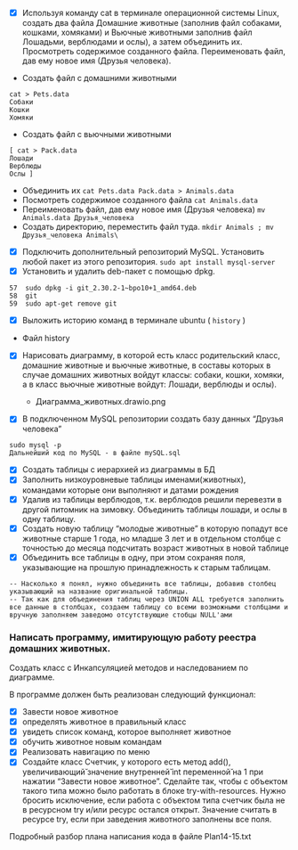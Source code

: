 - [x] Используя команду cat в терминале операционной системы Linux, создать два файла Домашние животные (заполнив файл собаками, кошками, хомяками) и Вьючные животными заполнив файл Лошадьми, верблюдами и ослы), а затем объединить их.
Просмотреть содержимое созданного файла. Переименовать файл, дав ему новое имя (Друзья человека).
- Создать файл с домашними животными
```
cat > Pets.data
Собаки
Кошки
Хомяки
```
- Создать файл с вьючными животными
```
[ cat > Pack.data
Лошади
Верблюды
Ослы ]
``` 
- Объединить их
  ` cat Pets.data Pack.data > Animals.data `
- Посмотреть содержимое созданного файла
` cat Animals.data `
- Переименовать файл, дав ему новое имя (Друзья человека)
` mv Animals.data Друзья_человека `
- Создать директорию, переместить файл туда.
` mkdir Animals ; mv Друзья_человека Animals\ `
- [x] Подключить дополнительный репозиторий MySQL. Установить любой пакет
из этого репозитория.
` sudo apt install mysql-server `
- [x] Установить и удалить deb-пакет с помощью dpkg.
```
57  sudo dpkg -i git_2.30.2-1~bpo10+1_amd64.deb 
58  git
59  sudo apt-get remove git
```
- [x] Выложить историю команд в терминале ubuntu ( `history` )
- Файл history 

- [x] Нарисовать диаграмму, в которой есть класс родительский класс, домашние
животные и вьючные животные, в составы которых в случае домашних
животных войдут классы: собаки, кошки, хомяки, а в класс вьючные животные
войдут: Лошади, верблюды и ослы).
  - Диаграмма_животных.drawio.png

- [x] В подключенном MySQL репозитории создать базу данных “Друзья
человека”
```
sudo mysql -p
Дальнейший код по MySQL - в файле mySQL.sql
```
- [x] Создать таблицы с иерархией из диаграммы в БД
- [x] Заполнить низкоуровневые таблицы именами(животных), командами которые они выполняют и датами рождения
- [x] Удалив из таблицы верблюдов, т.к. верблюдов решили перевезти в другой питомник на зимовку. Объединить таблицы лошади, и ослы в одну таблицу.
- [x] Создать новую таблицу “молодые животные” в которую попадут все животные старше 1 года, но младше 3 лет и в отдельном столбце с точностью до месяца подсчитать возраст животных в новой таблице
- [x] Объединить все таблицы в одну, при этом сохраняя поля, указывающие на прошлую принадлежность к старым таблицам.
```
-- Насколько я понял, нужно объединить все таблицы, добавив столбец указывающий на название оригинальной таблицы.
-- Так как для объединения таблиц через UNION ALL требуется заполнить все данные в столбцах, создаем таблицу со всеми возможными столбцами и вручную заполняем заведомо отсутствующие стобцы NULL'ами
```
### Написать программу, имитирующую работу реестра домашних животных.
Создать класс с Инкапсуляцией методов и наследованием по диаграмме.

В программе должен быть реализован следующий функционал:
- [x] Завести новое животное
- [x] определять животное в правильный класс
- [x] увидеть список команд, которое выполняет животное
- [x] обучить животное новым командам
- [x] Реализовать навигацию по меню
- [x] Создайте класс Счетчик, у которого есть метод add(), увеличивающий̆  значение внутренней̆ int переменной̆ на 1 при нажатии “Завести новое животное”.
  Сделайте так, чтобы с объектом такого типа можно было работать в блоке try-with-resources. Нужно бросить исключение, если работа с объектом типа счетчик была не в ресурсном try и/или ресурс остался открыт.
  Значение считать в ресурсе try, если при заведения животного заполнены все поля.

Подробный разбор плана написания кода в файле Plan14-15.txt
